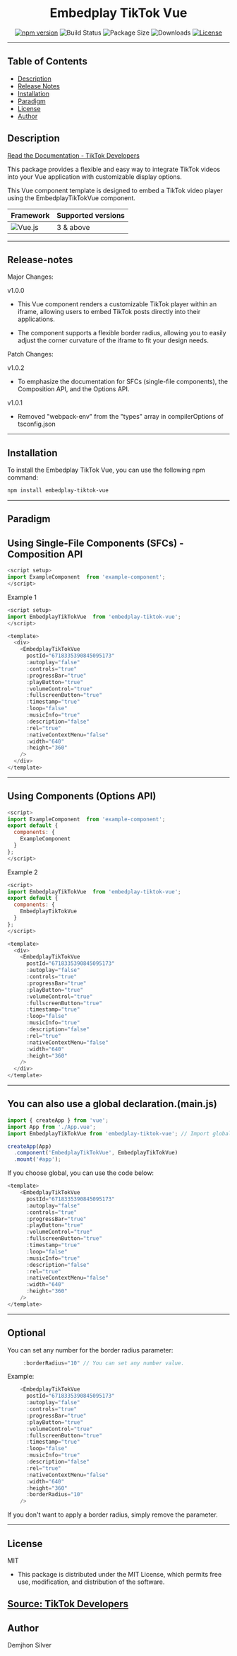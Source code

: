 

<div align="center">

# Embedplay TikTok Vue

[![npm version](https://img.shields.io/npm/v/embedplay-tiktok-vue.svg?logo=npm&style=flat-square&label=Latest&color=blue)](https://www.npmjs.com/package/embedplay-tiktok-vue)
![Build Status](https://img.shields.io/badge/Build-Passing-brightgreen?style=flat-square)
![Package Size](https://img.shields.io/bundlephobia/minzip/embedplay-tiktok-vue?style=flat-square&color=yellow)
![Downloads](https://img.shields.io/npm/dt/embedplay-tiktok-vue.svg?style=flat-square&label=Downloads&color=orange)
[![License](https://img.shields.io/npm/l/embedplay-tiktok-vue.svg?style=flat-square&label=License&color=green)](https://github.com/demjhonsilver/embedplay-tiktok-vue/blob/main/LICENSE.md)






</div>




---------------------

## Table of Contents

- [Description](#description)
- [Release Notes](#release-notes)
- [Installation](#installation)
- [Paradigm](#paradigm)
- [License](#license)
- [Author](#author)

## Description

[Read the Documentation - TikTok Developers](https://developers.tiktok.com/doc/embed-player?enter_method=left_navigation)

This package provides a flexible and easy way to integrate TikTok videos into your Vue application with customizable display options.

This Vue component template is designed to embed a TikTok video player using the EmbedplayTikTokVue component. 

Framework | Supported versions
------ | -------- | 
![Vue.js](https://img.shields.io/badge/vuejs-%2335495e.svg?style=for-the-badge&logo=vuedotjs&logoColor=%234FC08D)  | 3 & above


-----

## Release-notes


Major Changes:

 v1.0.0
 - This Vue component renders a customizable TikTok player within an iframe, allowing users to embed TikTok posts directly into their applications. 

 - The component supports a flexible border radius, allowing you to easily adjust the corner curvature of the iframe to fit your design needs.


Patch Changes:

 v1.0.2
 - To emphasize the documentation for SFCs (single-file components), the Composition API, and the Options API.

 v1.0.1
 - Removed "webpack-env" from the "types" array in compilerOptions of tsconfig.json

___________

## Installation

To install the Embedplay TikTok Vue, you can use the following npm command:

```bash
npm install embedplay-tiktok-vue
```
------------
## Paradigm


Using Single-File Components (SFCs) - Composition API
---------
```js
<script setup>
import ExampleComponent  from 'example-component';
</script>
```

Example 1

```js
<script setup>
import EmbedplayTikTokVue  from 'embedplay-tiktok-vue';
</script>

<template>
  <div>
    <EmbedplayTikTokVue 
      postId="6718335390845095173" 
      :autoplay="false" 
      :controls="true" 
      :progressBar="true" 
      :playButton="true"
      :volumeControl="true" 
      :fullscreenButton="true" 
      :timestamp="true"
      :loop="false"
      :musicInfo="true"
      :description="false"
      :rel="true"
      :nativeContextMenu="false"
      :width="640" 
      :height="360"
    />
  </div>
</template>
```





----------------


Using Components (Options API)
---------
```js
<script>
import ExampleComponent  from 'example-component';
export default {
  components: {
    ExampleComponent
  }
};
</script>
```

Example 2


```js
<script>
import EmbedplayTikTokVue  from 'embedplay-tiktok-vue';
export default {
  components: {
    EmbedplayTikTokVue
  }
};
</script>

<template>
  <div>
    <EmbedplayTikTokVue 
      postId="6718335390845095173" 
      :autoplay="false" 
      :controls="true" 
      :progressBar="true" 
      :playButton="true"
      :volumeControl="true" 
      :fullscreenButton="true" 
      :timestamp="true"
      :loop="false"
      :musicInfo="true"
      :description="false"
      :rel="true"
      :nativeContextMenu="false"
      :width="640" 
      :height="360"
    />
  </div>
</template>
```
---------
You can also use a global declaration.(main.js)
---------

```js
import { createApp } from 'vue';
import App from './App.vue';
import EmbedplayTikTokVue from 'embedplay-tiktok-vue'; // Import global

createApp(App)
  .component('EmbedplayTikTokVue', EmbedplayTikTokVue) 
  .mount('#app');
```

If you choose global, you can use the code below:

```js
<template>
    <EmbedplayTikTokVue 
      postId="6718335390845095173" 
      :autoplay="false" 
      :controls="true" 
      :progressBar="true" 
      :playButton="true"
      :volumeControl="true" 
      :fullscreenButton="true" 
      :timestamp="true"
      :loop="false"
      :musicInfo="true"
      :description="false"
      :rel="true"
      :nativeContextMenu="false"
      :width="640" 
      :height="360"
    />
</template>
```


--------
Optional
--------

You can set any number for the border radius parameter:


```js
     :borderRadius="10" // You can set any number value.
```
Example:

```js
    <EmbedplayTikTokVue 
      postId="6718335390845095173" 
      :autoplay="false" 
      :controls="true" 
      :progressBar="true" 
      :playButton="true"
      :volumeControl="true" 
      :fullscreenButton="true" 
      :timestamp="true"
      :loop="false"
      :musicInfo="true"
      :description="false"
      :rel="true"
      :nativeContextMenu="false"
      :width="640" 
      :height="360"
      :borderRadius="10"
    />
```

If you don't want to apply a border radius, simply remove the parameter.
______________________________________________






## License

MIT

- This package is distributed under the MIT License, which permits free use, modification, and distribution of the software.


[Source: TikTok Developers ](https://developers.tiktok.com/doc/overview)
----------------------------------------------------
## Author

Demjhon Silver